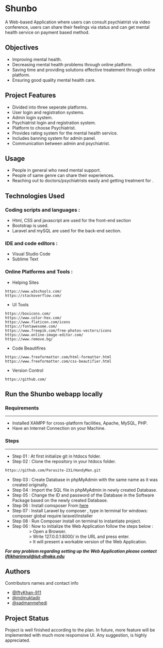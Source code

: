# Shunbo
A Web-based Application where users can consult psychiatrist via video conference, users can share their feelings via status 
and can get mental health service on payment based method.

## Objectives
* Improving mental health.
* Decreasing mental health problems through online platform.
* Saving time and providing solutions effective treatement through online platform.
* Ensuring good quality mental health care.

## Project Features
* Divided into three seperate platforms.
* User login and registration systems.
* Admin login system.
* Psychiatrist login and registration system.
* Platform to choose Psychiatrist.
* Provides rating system for the mental health service.
* Includes banning system for admin panel.
* Communication between admin and psychiatrist.

## Usage
* People in general who need mental support.
* People of same genre can share their experiences.
* Reaching out to doctors/psychiatrists easily and getting treatment for .

## Technologies Used

### Coding scripts and languages :
* Html, CSS and javascript are used for the front-end section 
* Bootstrap is used.
* Laravel and mySQL are used for the back-end section.
### IDE and code editors :
* Visual Studio Code
* Sublime Text
### Online Platforms and Tools :
* Helping Sites
```Link
https://www.w3schools.com/
https://stackoverflow.com/
```
* UI Tools 
```Links
https://boxicons.com/
https://www.color-hex.com/
https://www.flaticon.com/icons
https://fontawesome.com/
https://www.freepik.com/free-photos-vectors/icons
https://www.online-image-editor.com/
https://www.remove.bg/
```
* Code Beautifires
```Link
https://www.freeformatter.com/html-formatter.html
https://www.freeformatter.com/css-beautifier.html
```
* Version Control
```Link
https://github.com/
```

## Run the Shunbo webapp locally
### Requirements
-----------------
* Installed XAMPP for cross-platform facilities, Apache, MySQL, PHP.
* Have an Internet Connection on your Machine.

### Steps
----------
* Step 01 : At first initialize git in htdocs folder.
* Step 02 : Clone the repository in your htdocs folder.

```sh
https://github.com/Parasite-231/HandyMan.git
```
* Step 03 : Create Database in phpMyAdmin with the same name as it was created originally.
* Step 04 : Import the SQL file in phpMyAdmin in newly created Database.
* Step 05 : Change the ID and password of the Database in the Software Package based on the newly created Database.
* Step 06 : Install comsposer From <a href="https://getcomposer.org/download/">here</a>
* Step 07 : Install Laravel by composer , type in terminal for windows: composer global require laravel/installer
* Step 08 : Run Composer install on terminal to instantiate project.
* Step 06 : Now to initialize the Web Application follow the steps below :<br />
 &nbsp;&nbsp;&nbsp;&nbsp;&nbsp;&nbsp;&nbsp;&nbsp;&nbsp;&nbsp;&nbsp;&nbsp;&nbsp;&nbsp;> Open a Browser.<br />
 &nbsp;&nbsp;&nbsp;&nbsp;&nbsp;&nbsp;&nbsp;&nbsp;&nbsp;&nbsp;&nbsp;&nbsp;&nbsp;&nbsp;> Write 127.0.0.1:8000/ in the URL and press enter.<br />
 &nbsp;&nbsp;&nbsp;&nbsp;&nbsp;&nbsp;&nbsp;&nbsp;&nbsp;&nbsp;&nbsp;&nbsp;&nbsp;&nbsp;> It will present a workable version of the Web Application.
            
***For any problem regarding setting up the Web Application please contact iftikharimrul@iut-dhaka.edu***

## Authors
Contributors names and contact info 
* [@IftyKhan-911](https://mail.google.com/mail/iftikharimrul@iut-dhaka.edu)
* [@mdmuktadir](https://mail.google.com/mail/mdmuktadirmazumder@gmail.com)
* [@sadmanmehedi](https://mail.google.com/mail/sadmanmehedi%40gmail.com)

## Project Status

Project is well finished according to the plan. In future, more feature will be implemented with much more respomsive UI. Any suggestion, is highly appreciated.
